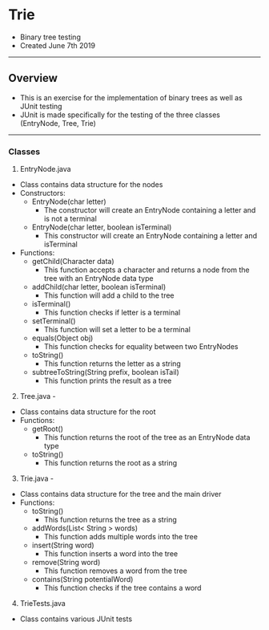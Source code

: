 # Trie
* Binary tree testing
* Created June 7th 2019

-------------------------------------------------------------------------------

## Overview
* This is an exercise for the implementation of binary trees as well as JUnit testing
* JUnit is made specifically for the testing of the three classes (EntryNode, Tree, Trie)

-------------------------------------------------------------------------------

### Classes
1. EntryNode.java
 * Class contains data structure for the nodes
 * Constructors:
   * EntryNode(char letter)
     * The constructor will create an EntryNode containing a letter and is not a terminal
   * EntryNode(char letter, boolean isTerminal)
     * This constructor will create an EntryNode containing a letter and isTerminal
 * Functions:
   * getChild(Character data)
     * This function accepts a character and returns a node from the tree with an EntryNode data type
   * addChild(char letter, boolean isTerminal)
     * This function will add a child to the tree
   * isTerminal()
     * This function checks if letter is a terminal
   * setTerminal()
     * This function will set a letter to be a terminal
   * equals(Object obj)
     * This function checks for equality between two EntryNodes
   * toString()
     * This function returns the letter as a string
   * subtreeToString(String prefix, boolean isTail)
     * This function prints the result as a tree
     
     
2. Tree.java - 
 * Class contains data structure for the root
 * Functions:
   * getRoot()
     * This function returns the root of the tree as an EntryNode data type 
   * toString()
     * This function returns the root as a string


3. Trie.java - 
 * Class contains data structure for the tree and the main driver
 * Functions:
   * toString()
     * This function returns the tree as a string
   * addWords(List< String > words)
     * This function adds multiple words into the tree
   * insert(String word)
     * This function inserts a word into the tree
   * remove(String word)
     * This function removes a word from the tree
   * contains(String potentialWord)
     * This function checks if the tree contains a word
   
   
4. TrieTests.java
  * Class contains various JUnit tests



